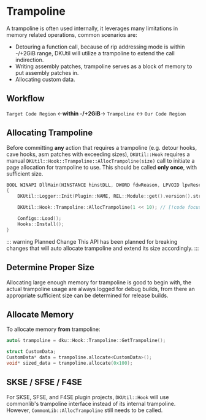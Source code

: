 # Trampoline

A trampoline is often used internally, it leverages many limitations in memory related operations, common scenarios are:

+ Detouring a function call, because of rip addressing mode is within -/+2GiB range, DKUtil will utilize a trampoline to extend the call indirection.
+ Writing assembly patches, trampoline serves as a block of memory to put assembly patches in.
+ Allocating custom data.

## Workflow

`Target Code Region` <-**within -/+2GiB**-> `Trampoline` <-> `Our Code Region`

## Allocating Trampoline

Before committing **any** action that requires a trampoline (e.g. detour hooks, cave hooks, asm patches with exceeding sizes), `DKUtil::Hook` requires a manual `DKUtil::Hook::Trampoline::AllocTrampoline(size)` call to initiate a page allocation for trampoline to use. This should be called **only once**, with sufficient size.

```cpp
BOOL WINAPI DllMain(HINSTANCE hinstDLL, DWORD fdwReason, LPVOID lpvReserved)
{
    DKUtil::Logger::Init(Plugin::NAME, REL::Module::get().version().string());

    DKUtil::Hook::Trampoline::AllocTrampoline(1 << 10); // [!code focus]

    Configs::Load();
    Hooks::Install();
}
```

::: warning Planned Change
This API has been planned for breaking changes that will auto allocate trampoline and extend its size accordingly.
:::

## Determine Proper Size

Allocating large enough memory for trampoline is good to begin with, the actual trampoline usage are always logged for debug builds, from there an appropriate sufficient size can be determined for release builds. 

## Allocate Memory

To allocate memory **from** trampoline:

```cpp
auto& trampoline = dku::Hook::Trampoline::GetTrampoline();

struct CustomData;
CustomData* data = trampoline.allocate<CustomData>();
void* sized_data = trampoline.allocate(0x100);
```

## SKSE / SFSE / F4SE

For SKSE, SFSE, and F4SE plugin projects, `DKUtil::Hook` will use commonlib's trampoline interface instead of its internal trampoline. However, `CommonLib::AllocTrampoline` still needs to be called.
